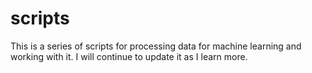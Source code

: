 # scripts

This is a series of scripts for processing data for machine learning and working with it. I will continue to update it as I learn more.
